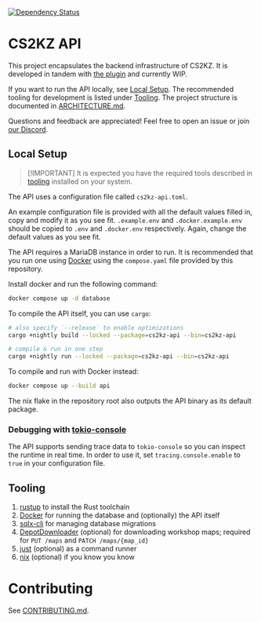 [![Dependency Status](https://deps.rs/repo/github/kzglobalteam/cs2kz-api/status.svg)](https://deps.rs/repo/github/kzglobalteam/cs2kz-api)

# CS2KZ API

This project encapsulates the backend infrastructure of CS2KZ.
It is developed in tandem with [the plugin][cs2kz] and currently WIP.

If you want to run the API locally, see [Local Setup](#local-setup).
The recommended tooling for development is listed under [Tooling](#tooling).
The project structure is documented in [ARCHITECTURE.md](./ARCHITECTURE.md).

Questions and feedback are appreciated! Feel free to open an issue or join [our Discord][discord].

## Local Setup

> \[!IMPORTANT\]
> It is expected you have the required tools described in [tooling](#tooling)
> installed on your system.

The API uses a configuration file called `cs2kz-api.toml`.

An example configuration file is provided with all the default values filled in,
copy and modify it as you see fit. `.example.env` and `.docker.example.env`
should be copied to `.env` and `.docker.env` respectively. Again, change the
default values as you see fit.

The API requires a MariaDB instance in order to run. It is recommended that you
run one using [Docker][] using the `compose.yaml` file provided by this
repository.

Install docker and run the following command:

```sh
docker compose up -d database
```

To compile the API itself, you can use `cargo`:

```sh
# also specify `--release` to enable optimizations
cargo +nightly build --locked --package=cs2kz-api --bin=cs2kz-api

# compile & run in one step
cargo +nightly run --locked --package=cs2kz-api --bin=cs2kz-api
```

To compile and run with Docker instead:

```sh
docker compose up --build api
```

The nix flake in the repository root also outputs the API binary as its default
package.

### Debugging with [tokio-console][]

The API supports sending trace data to `tokio-console` so you can inspect the
runtime in real time. In order to use it, set `tracing.console.enable` to `true`
in your configuration file.

## Tooling

1. [rustup][] to install the Rust toolchain
2. [Docker][] for running the database and (optionally) the API itself
3. [sqlx-cli][] for managing database migrations
4. [DepotDownloader][] (optional) for downloading workshop maps; required for `PUT /maps` and `PATCH /maps/{map_id}`
5. [just][] (optional) as a command runner
6. [nix][] (optional) if you know you know

[cs2kz]: https://github.com/KZGlobalTeam/cs2kz-metamod
[discord]: https://www.discord.gg/csgokz
[Docker]: https://www.docker.com
[tokio-console]: https://crates.io/crates/tokio-console
[rustup]: https://rustup.rs
[sqlx-cli]: https://github.com/launchbadge/sqlx/tree/main/sqlx-cli
[DepotDownloader]: https://github.com/SteamRE/DepotDownloader
[just]: https://just.systems
[nix]: https://nixos.org

# Contributing

See [CONTRIBUTING.md](./CONTRIBUTING.md).

